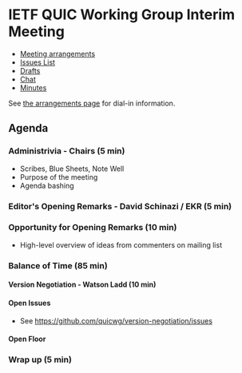 # IETF QUIC Working Group Interim Meeting

* [Meeting arrangements](arrangements.md)
* [Issues List](https://github.com/quicwg/version-negotiation/issues)
* [Drafts](https://github.com/quicwg/version-negotiation)
* [Chat](xmpp:quic@jabber.ietf.org?join)
* [Minutes](https://codimd.ietf.org/notes-ietf-interim-2021-quic-01-quic#)

See [the arrangements page](arrangements.md) for dial-in information.

## Agenda

### Administrivia - Chairs (5 min)
  * Scribes, Blue Sheets, Note Well
  * Purpose of the meeting
  * Agenda bashing

### Editor's Opening Remarks - David Schinazi / EKR (5 min)

### Opportunity for Opening Remarks (10 min)
   * High-level overview of ideas from commenters on mailing list

### Balance of Time (85 min)

#### Version Negotiation - Watson Ladd (10 min)

#### Open Issues
  * See https://github.com/quicwg/version-negotiation/issues

#### Open Floor

### Wrap up (5 min)
